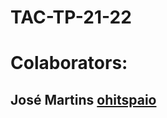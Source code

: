 # TAC-TP-21-22

Colaborators: 
============= 
José Martins [ohitspaio](https://github.com/ohitspaio)
------------------------------------------------------
